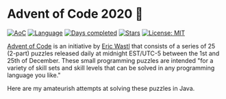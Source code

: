 # Advent of Code 2020 🎄

[![AoC](https://img.shields.io/badge/Advent%20of%20Code-2020-8803ec?style=for-the-badge)](https://adventofcode.com/2020)
[![Language](https://img.shields.io/badge/Language-Java-ff69b4?style=for-the-badge)](https://en.wikipedia.org/wiki/Java_(programming_language))
[![Days completed](https://img.shields.io/badge/Days%20Completed-12-red?style=for-the-badge)](https://github.com/julia-kim/advent-of-code-2020/tree/master/src/main/java/days)
[![Stars](https://img.shields.io/badge/Stars⭐%20-26-yellow?style=for-the-badge)](https://github.com/julia-kim/advent-of-code-2020/tree/master/src/main/java/days)
[![License: MIT](https://img.shields.io/github/license/daanbreur/AdventofCode?style=for-the-badge)](https://mit-license.org/)

[Advent of Code](https://adventofcode.com/) is an initiative by [Eric Wastl](http://was.tl/) that consists of a series of 25 (2-part) puzzles released daily at midnight EST/UTC-5 between the 1st and 25th of December. These small programming puzzles are intended "for a variety of skill sets and skill levels that can be solved in any programming language you like."
  
Here are my amateurish attempts at solving these puzzles in Java.
